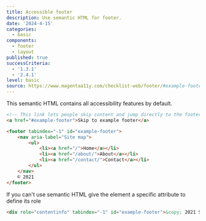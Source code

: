 ```yaml
---
title: Accessible footer
description: Use semantic HTML for footer.
date: '2024-4-15'
categories:
  - basic
components:
  - footer
  - layout
published: true
successCriteria:
  - '1.3.1'
  - '2.4.1'
level: basic
source: https://www.magentaa11y.com/checklist-web/footer/#example-footer
---
```


This semantic HTML contains all accessibility features by default.

```html
<!-- This link lets people skip content and jump directly to the footer -->
<a href="#example-footer">Skip to example footer</a>

<footer tabindex="-1" id="example-footer">
	<nav aria-label="Site map">
		<ul>
			<li><a href="/">Home</a></li>
			<li><a href="/about/">About</a></li>
			<li><a href="/contact/">Contact</a></li>
		</ul>
	</nav>
	© 2021
</footer>
```

If you can't use semantic HTML give the element a specific attribute to define its role

```html
<div role="contentinfo" tabindex="-1" id="example-footer">&copy; 2021 Site Name</div>
```
